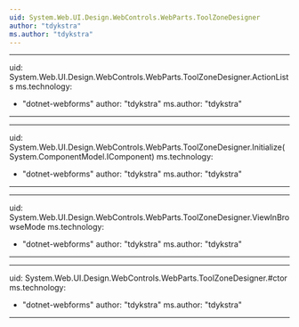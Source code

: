 ```yaml
---
uid: System.Web.UI.Design.WebControls.WebParts.ToolZoneDesigner
author: "tdykstra"
ms.author: "tdykstra"
---
```


---
uid: System.Web.UI.Design.WebControls.WebParts.ToolZoneDesigner.ActionLists
ms.technology: 
  - "dotnet-webforms"
author: "tdykstra"
ms.author: "tdykstra"
---

---
uid: System.Web.UI.Design.WebControls.WebParts.ToolZoneDesigner.Initialize(System.ComponentModel.IComponent)
ms.technology: 
  - "dotnet-webforms"
author: "tdykstra"
ms.author: "tdykstra"
---

---
uid: System.Web.UI.Design.WebControls.WebParts.ToolZoneDesigner.ViewInBrowseMode
ms.technology: 
  - "dotnet-webforms"
author: "tdykstra"
ms.author: "tdykstra"
---

---
uid: System.Web.UI.Design.WebControls.WebParts.ToolZoneDesigner.#ctor
ms.technology: 
  - "dotnet-webforms"
author: "tdykstra"
ms.author: "tdykstra"
---
